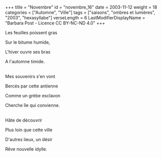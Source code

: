 +++
title = "Novembre"
id = "novembre_16"
date = 2003-11-12
weight = 18
categories = ["Automne", "Ville"]
tags = ["saisons", "ombres et lumières", "2003", "hexasyllabe"]
verseLength = 6
LastModifierDisplayName = "Barbara Post - Licence CC BY-NC-ND 4.0"
+++

Les feuilles poissent gras

Sur le bitume humide,

L'hiver ouvre ses bras

A l'automne timide.

 \
Mes souvenirs s'en vont

Bercés par cette antienne

Comme un grèbe esclavon

Cherche île qui convienne.

 \
Hâte de découvrir

Plus loin que cette ville

D'autres lieux, un désir

Rêve nouvelle idylle.
